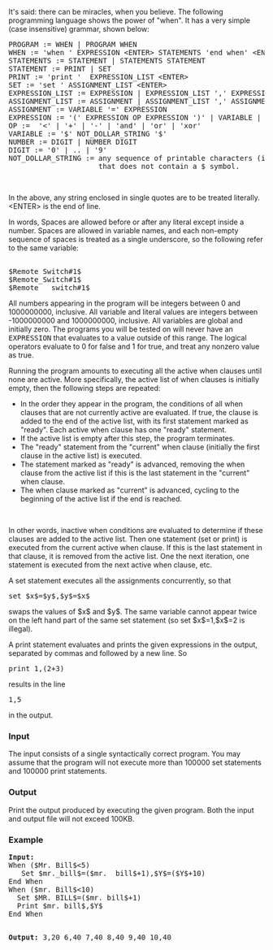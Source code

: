 <p>It's said: there can be miracles, when you believe. The following programming language shows the power of "when". It has a very simple (case insensitive) grammar, shown below:</p>
<pre>PROGRAM := WHEN | PROGRAM WHEN
WHEN := 'when ' EXPRESSION &lt;ENTER&gt; STATEMENTS 'end when' &lt;ENTER&gt;
STATEMENTS := STATEMENT | STATEMENTS STATEMENT
STATEMENT := PRINT | SET
PRINT := 'print '  EXPRESSION_LIST &lt;ENTER&gt;
SET := 'set ' ASSIGNMENT_LIST &lt;ENTER&gt;
EXPRESSION_LIST := EXPRESSION | EXPRESSION_LIST ',' EXPRESSION
ASSIGNMENT_LIST := ASSIGNMENT | ASSIGNMENT_LIST ',' ASSIGNMENT
ASSIGNMENT := VARIABLE '=' EXPRESSION
EXPRESSION := '(' EXPRESSION OP EXPRESSION ')' | VARIABLE | NUMBER 
OP :=  '&lt;' | '+' | '-' | 'and' | 'or' | 'xor'
VARIABLE := '$' NOT_DOLLAR_STRING '$'
NUMBER := DIGIT | NUMBER DIGIT
DIGIT := '0' | .. | '9'
NOT_DOLLAR_STRING := any sequence of printable characters (including blanks) 
                     that does not contain a $ symbol.
</pre>
<p>&nbsp;</p>
<p>In the above, any string enclosed in single quotes are to be treated literally.  &lt;ENTER&gt; is the end of line.</p>
<p>In words, Spaces are allowed before or after any literal except inside a number. Spaces are allowed in variable names,  and each non-empty sequence of spaces is treated as a single underscore, so the following refer to the same variable:</p>
<pre> 
$Remote Switch#1$ 
$Remote_Switch#1$ 
$Remote   switch#1$ 
</pre>
<p>All numbers appearing in the program will be integers between 0 and 1000000000, inclusive. All variable and literal values are integers between -1000000000 and 1000000000, inclusive.  All variables are global and initially zero.  The programs you will be tested on will never have an <tt>EXPRESSION</tt> that evaluates to a value outside of this range. The logical operators evaluate to 0 for false and 1 for true, and treat any nonzero value as true.</p>
<p>Running the program amounts to executing all the active when clauses until none are active.  More specifically, the active list of when clauses is initially empty, then the following steps are repeated:</p>
<ul>
<li>In the order they appear in the program, the conditions of all when clauses that are not currently active are evaluated.  If true, the clause is added to the end of the active list, with its first statement marked as "ready".  Each active when clause has one "ready" statement.</li>
<li>If the active list is empty after this step, the program terminates.</li>
<li>The "ready" statement from the "current" when clause (initially the first clause in the active list) is executed.</li>
<li>The statement marked as "ready" is advanced, removing the when clause from the active list if this is the last statement in the "current" when clause.</li>
<li>The when clause marked as "current" is advanced, cycling to the beginning of the active list if the end is reached.</li>
</ul>
<p>&nbsp;</p>
<p>In other words, inactive when conditions are evaluated to determine if these clauses are added to the active list.  Then one statement (set or print) is executed from the current active when clause.  If this is the last statement in that clause, it is removed from the active list.  One the next iteration, one statement is executed from the next active when clause, etc.</p>
<p>A set statement executes all the assignments concurrently, so that</p>
<pre>set $x$=$y$,$y$=$x$
</pre>
<p>swaps the values of $x$ and $y$.  The same variable cannot appear twice on the left hand part of the same set statement (so set $x$=1,$x$=2 is illegal).</p>
<p>A print statement evaluates and prints the given expressions in the output, separated by commas and followed by a new line.  So</p>
<pre>print 1,(2+3)
</pre>
<p>results in the line</p>
<pre>1,5
</pre>
<p>in the output.</p>
<h3>Input</h3>
<p>The input consists of a single syntactically correct program.  You        may assume that the program will not execute more than 100000        set statements and 100000 print statements.</p>
<h3>Output</h3>
<p>Print the output produced by executing the given program. Both the input and output file will not exceed 100KB.</p>
<h3>Example</h3>
<pre><strong>Input:</strong>
When ($Mr. Bill$&lt;5)
   Set $mr._bill$=($mr.  bill$+1),$Y$=($Y$+10)
End When
When ($mr. Bill$&lt;10)
  Set $MR. BILL$=($mr. bill$+1)
  Print $mr. bill$,$Y$
End When

<strong>Output:</strong>
3,20
6,40
7,40
8,40
9,40
10,40
</pre>